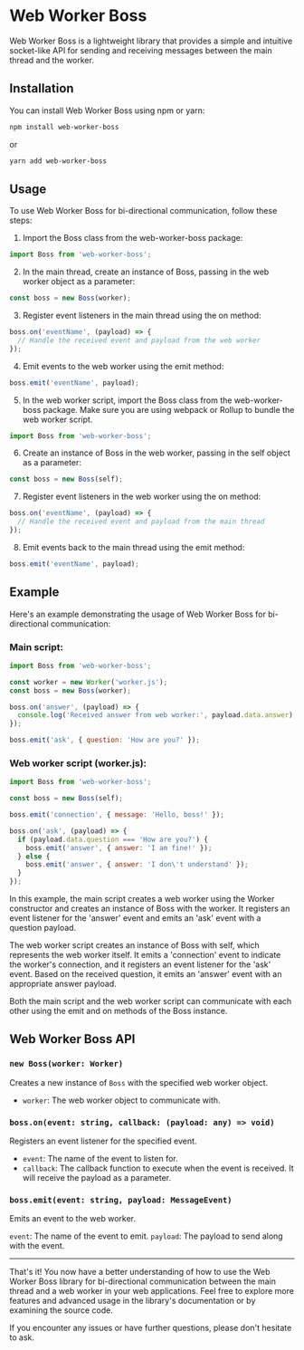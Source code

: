 # Web Worker Boss

Web Worker Boss is a lightweight library that provides a simple and intuitive socket-like API for sending and receiving messages between the main thread and the worker.

## Installation

You can install Web Worker Boss using npm or yarn:

```bash
npm install web-worker-boss
```

or

```bash
yarn add web-worker-boss
```

## Usage

To use Web Worker Boss for bi-directional communication, follow these steps:

1. Import the Boss class from the web-worker-boss package:

```javascript
import Boss from 'web-worker-boss';
```

2. In the main thread, create an instance of Boss, passing in the web worker object as a parameter:

```javascript
const boss = new Boss(worker);
```

3. Register event listeners in the main thread using the on method:

```javascript
boss.on('eventName', (payload) => {
  // Handle the received event and payload from the web worker
});
```

4. Emit events to the web worker using the emit method:

```javascript
boss.emit('eventName', payload);
```

5. In the web worker script, import the Boss class from the web-worker-boss package. Make sure you are using webpack or Rollup to bundle the web worker script.

```javascript
import Boss from 'web-worker-boss';
```

6. Create an instance of Boss in the web worker, passing in the self object as a parameter:

```javascript
const boss = new Boss(self);
```

7. Register event listeners in the web worker using the on method:

```javascript
boss.on('eventName', (payload) => {
  // Handle the received event and payload from the main thread
});
```

8. Emit events back to the main thread using the emit method:

```javascript
boss.emit('eventName', payload);
```

## Example

Here's an example demonstrating the usage of Web Worker Boss for bi-directional communication:

### Main script:

```javascript
import Boss from 'web-worker-boss';

const worker = new Worker('worker.js');
const boss = new Boss(worker);

boss.on('answer', (payload) => {
  console.log('Received answer from web worker:', payload.data.answer);
});

boss.emit('ask', { question: 'How are you?' });
```

### Web worker script (worker.js):

```javascript
import Boss from 'web-worker-boss';

const boss = new Boss(self);

boss.emit('connection', { message: 'Hello, boss!' });

boss.on('ask', (payload) => {
  if (payload.data.question === 'How are you?') {
    boss.emit('answer', { answer: 'I am fine!' });
  } else {
    boss.emit('answer', { answer: 'I don\'t understand' });
  }
});
```

In this example, the main script creates a web worker using the Worker constructor and creates an instance of Boss with the worker. It registers an event listener for the 'answer' event and emits an 'ask' event with a question payload.

The web worker script creates an instance of Boss with self, which represents the web worker itself. It emits a 'connection' event to indicate the worker's connection, and it registers an event listener for the 'ask' event. Based on the received question, it emits an 'answer' event with an appropriate answer payload.

Both the main script and the web worker script can communicate with each other using the emit and on methods of the Boss instance.

## Web Worker Boss API

### `new Boss(worker: Worker)`

Creates a new instance of `Boss` with the specified web worker object.

- `worker`: The web worker object to communicate with.

### `boss.on(event: string, callback: (payload: any) => void)`

Registers an event listener for the specified event.

- `event`: The name of the event to listen for.
- `callback`: The callback function to execute when the event is received. It will receive the payload as a parameter.

### `boss.emit(event: string, payload: MessageEvent)`

Emits an event to the web worker.

`event`: The name of the event to emit.
`payload`: The payload to send along with the event.

---

That's it! You now have a better understanding of how to use the Web Worker Boss library for bi-directional communication between the main thread and a web worker in your web applications. Feel free to explore more features and advanced usage in the library's documentation or by examining the source code.

If you encounter any issues or have further questions, please don't hesitate to ask.
